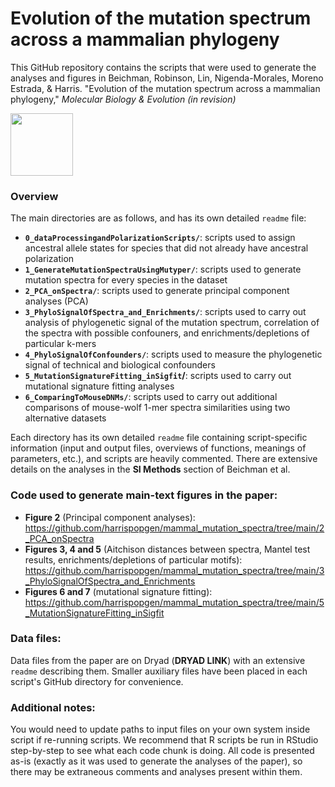 # Evolution of the mutation spectrum across a mammalian phylogeny

This GitHub repository contains the scripts that were used to generate the analyses and figures in Beichman, Robinson, Lin, Nigenda-Morales, Moreno Estrada, & Harris. 
"Evolution of the mutation spectrum across a mammalian phylogeny," _Molecular Biology & Evolution (in revision)_

<img src="(https://github.com/harrispopgen/mammal_mutation_spectra/assets/10618123/9d66d27c-c352-479d-86be-3ce1f8ef7bfa)" width="100" height="100">

### Overview
The main directories are as follows, and has its own detailed `readme` file:

* **`0_dataProcessingandPolarizationScripts/`**: scripts used to assign ancestral allele states for species that did not already have ancestral polarization
* **`1_GenerateMutationSpectraUsingMutyper/`**: scripts used to generate mutation spectra for every species in the dataset
* **`2_PCA_onSpectra/`**: scripts used to generate principal component analyses (PCA)
* **`3_PhyloSignalOfSpectra_and_Enrichments/`**: scripts used to carry out analysis of phylogenetic signal of the mutation spectrum, correlation of the spectra with possible confouners, and enrichments/depletions of particular k-mers
* **`4_PhyloSignalOfConfounders/`**: scripts used to measure the phylogenetic signal of technical and biological confounders
* **`5_MutationSignatureFitting_inSigfit`/**: scripts used to carry out mutational signature fitting analyses
* **`6_ComparingToMouseDNMs/`**: scripts used to carry out additional comparisons of mouse-wolf 1-mer spectra similarities using two alternative datasets


Each directory has its own detailed `readme` file containing script-specific information (input and output files, overviews of functions, meanings of parameters, etc.), and scripts are heavily commented. There are extensive details on the analyses in the **SI Methods** section of Beichman et al.

### Code used to generate main-text figures in the paper:
* **Figure 2** (Principal component analyses): https://github.com/harrispopgen/mammal_mutation_spectra/tree/main/2_PCA_onSpectra
* **Figures 3, 4 and 5** (Aitchison distances between spectra, Mantel test results, enrichments/depletions of particular motifs): https://github.com/harrispopgen/mammal_mutation_spectra/tree/main/3_PhyloSignalOfSpectra_and_Enrichments
* **Figures 6 and 7** (mutational signature fitting): https://github.com/harrispopgen/mammal_mutation_spectra/tree/main/5_MutationSignatureFitting_inSigfit

### Data files:

Data files from the paper are on Dryad (**DRYAD LINK**) with an extensive `readme` describing them. Smaller auxiliary files have been placed in each script's GitHub directory for convenience. 


### Additional notes: 
You would need to update paths to input files on your own system inside script if re-running scripts. We recommend that R scripts be run in RStudio step-by-step to see what each code chunk is doing. All code is presented as-is (exactly as it was used to generate the analyses of the paper), so there may be extraneous comments and analyses present within them.

